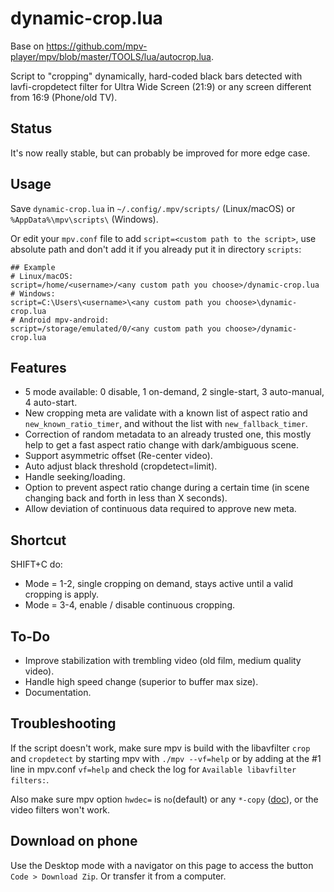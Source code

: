 # dynamic-crop.lua

Base on https://github.com/mpv-player/mpv/blob/master/TOOLS/lua/autocrop.lua.

Script to "cropping" dynamically, hard-coded black bars detected with lavfi-cropdetect filter for Ultra Wide Screen (21:9) or any screen different from 16:9 (Phone/old TV).

## Status

It's now really stable, but can probably be improved for more edge case.

## Usage

Save `dynamic-crop.lua` in `~/.config/.mpv/scripts/` (Linux/macOS) or `%AppData%\mpv\scripts\` (Windows).

Or edit your `mpv.conf` file to add `script=<custom path to the script>`, use absolute path and don't add it if you already put it in directory `scripts`:
```
## Example
# Linux/macOS:
script=/home/<username>/<any custom path you choose>/dynamic-crop.lua
# Windows:
script=C:\Users\<username>\<any custom path you choose>\dynamic-crop.lua
# Android mpv-android:
script=/storage/emulated/0/<any custom path you choose>/dynamic-crop.lua
```

## Features

- 5 mode available: 0 disable, 1 on-demand, 2 single-start, 3 auto-manual, 4 auto-start.
- New cropping meta are validate with a known list of aspect ratio and `new_known_ratio_timer`, and without the list with `new_fallback_timer`.
- Correction of random metadata to an already trusted one, this mostly help to get a fast aspect ratio change with dark/ambiguous scene.
- Support asymmetric offset (Re-center video).
- Auto adjust black threshold (cropdetect=limit).
- Handle seeking/loading.
- Option to prevent aspect ratio change during a certain time (in scene changing back and forth in less than X seconds).
- Allow deviation of continuous data required to approve new meta.

## Shortcut 

SHIFT+C do:

- Mode = 1-2, single cropping on demand, stays active until a valid cropping is apply.
- Mode = 3-4, enable / disable continuous cropping.

## To-Do

- Improve stabilization with trembling video (old film, medium quality video).
- Handle high speed change (superior to buffer max size).
- Documentation.

## Troubleshooting

If the script doesn't work, make sure mpv is build with the libavfilter `crop` and `cropdetect` by starting mpv with `./mpv --vf=help` or by adding at the #1 line in mpv.conf `vf=help` and check the log for `Available libavfilter filters:`.

Also make sure mpv option `hwdec=` is `no`(default) or any `*-copy` ([doc](https://mpv.io/manual/stable/#options-hwdec)), or the video filters won't work.

## Download on phone

Use the Desktop mode with a navigator on this page to access the button `Code > Download Zip`.
Or transfer it from a computer.
